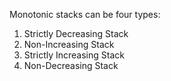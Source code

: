 Monotonic stacks can be four types:

1. Strictly Decreasing Stack
2. Non-Increasing Stack
3. Strictly Increasing Stack
4. Non-Decreasing Stack
<!--stackedit_data:
eyJoaXN0b3J5IjpbMTQzMDY3MjY4NSw0NDA5MjA1ODVdfQ==
-->